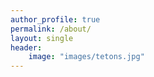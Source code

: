 ```yaml
---
author_profile: true
permalink: /about/
layout: single
header:
    image: "images/tetons.jpg"
---
```


